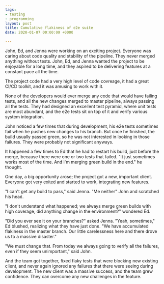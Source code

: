 ```yaml
---
tags:
- testing
- programming
layout: post
title: Cumulative flakiness of e2e suite
date: 2020-01-07 00:00:00 +0000

---
```

John, Ed, and Jenna were working on an exciting project. Everyone was caring about code quality and stability of the pipeline. They never merged anything without tests. John, Ed, and Jenna wanted the project to be enjoyable for a long time, and they aspired to be delivering features at a constant pace all the time. 

The project code had a very high level of code covreage, it had a great CI/CD toolkit, and it was amusing to work with it. 

None of the developers would ever merge any code that would have failing tests, and all the new changes merged to master pipeline, always passing all the tests. They had designed an excellent test pyramid, where unit tests are most abundant, and the e2e tests sit on top of it and verify various system integration. 

John noticed a few times that during development, his e2e tests sometimes fail when he pushes new changes to his branch. But once he finished, the build usually passed green, so he was not interested in looking in those failures. They were probably not significant anyways.

It happened a few times to Ed that he had to restart his build, just before the merge, because there were one or two tests that failed. "It just sometimes works most of the time. And I'm merging green build in the end." he thought. 

One day, a big opportunity arose; the project got a new, important client. Everyone got very exited and started to work, integrating new features. 

"I can't get any build to pass," said Jenna. "Me neither" John and scratched his head. 

"I don't understand what happened; we always merge green builds with high coverage, did anything change in the environment?" wondered Ed. 

"Did you ever see it on your branches?" asked Jenna. "Yeah, sometimes," Ed blushed, realizing what they have just done. "We have accumulated flakiness in the master branch. Our little carelessness here and there drove us to a massive disaster."

"We must change that. From today we always going to verify all the failures, even if they seem unimportant," said John. 

And the team got together, fixed flaky tests that were blocking new existing client, and never again ignored any failures that there were seeing during development. The new client was a massive success, and the team grew confidence. They can overcome any new challenges in the feature.